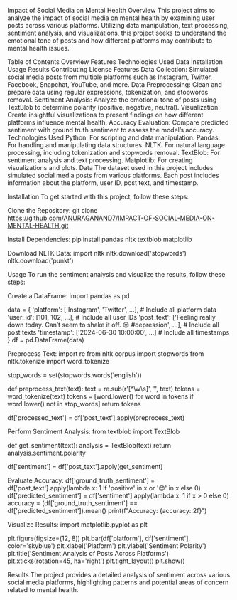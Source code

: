 Impact of Social Media on Mental Health
Overview
This project aims to analyze the impact of social media on mental health by examining user posts across various platforms. Utilizing data manipulation, text processing, sentiment analysis, and visualizations, this project seeks to understand the emotional tone of posts and how different platforms may contribute to mental health issues.

Table of Contents
Overview
Features
Technologies Used
Data
Installation
Usage
Results
Contributing
License
Features
Data Collection: Simulated social media posts from multiple platforms such as Instagram, Twitter, Facebook, Snapchat, YouTube, and more.
Data Preprocessing: Clean and prepare data using regular expressions, tokenization, and stopwords removal.
Sentiment Analysis: Analyze the emotional tone of posts using TextBlob to determine polarity (positive, negative, neutral).
Visualization: Create insightful visualizations to present findings on how different platforms influence mental health.
Accuracy Evaluation: Compare predicted sentiment with ground truth sentiment to assess the model’s accuracy.
Technologies Used
Python: For scripting and data manipulation.
Pandas: For handling and manipulating data structures.
NLTK: For natural language processing, including tokenization and stopwords removal.
TextBlob: For sentiment analysis and text processing.
Matplotlib: For creating visualizations and plots.
Data
The dataset used in this project includes simulated social media posts from various platforms. Each post includes information about the platform, user ID, post text, and timestamp.

Installation
To get started with this project, follow these steps:

Clone the Repository:
git clone https://github.com/ANURAGANAND7/IMPACT-OF-SOCIAL-MEDIA-ON-MENTAL-HEALTH.git

Install Dependencies:
pip install pandas nltk textblob matplotlib

Download NLTK Data:
import nltk
nltk.download('stopwords')
nltk.download('punkt')

Usage
To run the sentiment analysis and visualize the results, follow these steps:

Create a DataFrame:
import pandas as pd

data = {
    'platform': ['Instagram', 'Twitter', ...],  # Include all platform data
    'user_id': [101, 102, ...],  # Include all user IDs
    'post_text': ['Feeling really down today. Can’t seem to shake it off. 😔 #depression', ...],  # Include all post texts
    'timestamp': ['2024-06-30 10:00:00', ...]  # Include all timestamps
}
df = pd.DataFrame(data)

Preprocess Text:
import re
from nltk.corpus import stopwords
from nltk.tokenize import word_tokenize

stop_words = set(stopwords.words('english'))

def preprocess_text(text):
    text = re.sub(r'[^\w\s]', '', text)
    tokens = word_tokenize(text)
    tokens = [word.lower() for word in tokens if word.lower() not in stop_words]
    return tokens

df['processed_text'] = df['post_text'].apply(preprocess_text)

Perform Sentiment Analysis:
from textblob import TextBlob

def get_sentiment(text):
    analysis = TextBlob(text)
    return analysis.sentiment.polarity

df['sentiment'] = df['post_text'].apply(get_sentiment)

Evaluate Accuracy:
df['ground_truth_sentiment'] = df['post_text'].apply(lambda x: 1 if 'positive' in x or '😊' in x else 0)
df['predicted_sentiment'] = df['sentiment'].apply(lambda x: 1 if x > 0 else 0)
accuracy = (df['ground_truth_sentiment'] == df['predicted_sentiment']).mean()
print(f"Accuracy: {accuracy:.2f}")

Visualize Results:
import matplotlib.pyplot as plt

plt.figure(figsize=(12, 8))
plt.bar(df['platform'], df['sentiment'], color='skyblue')
plt.xlabel('Platform')
plt.ylabel('Sentiment Polarity')
plt.title('Sentiment Analysis of Posts Across Platforms')
plt.xticks(rotation=45, ha='right')
plt.tight_layout()
plt.show()

Results
The project provides a detailed analysis of sentiment across various social media platforms, highlighting patterns and potential areas of concern related to mental health.



